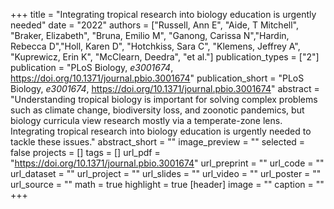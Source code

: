 +++
title = "Integrating tropical research into biology education is urgently needed"
date = "2022"
authors = ["Russell, Ann E", "Aide, T Mitchell", "Braker, Elizabeth", "Bruna, Emilio M", "Ganong, Carissa N","Hardin, Rebecca D","Holl, Karen D", "Hotchkiss, Sara C", "Klemens, Jeffrey A", "Kuprewicz, Erin K", "McClearn, Deedra", "et al."]
publication_types = ["2"]
publication = "PLoS Biology, _e3001674_, https://doi.org/10.1371/journal.pbio.3001674"
publication_short = "PLoS Biology, _e3001674_, https://doi.org/10.1371/journal.pbio.3001674"
abstract = "Understanding tropical biology is important for solving complex problems such as climate change, biodiversity loss, and zoonotic pandemics, but biology curricula view research mostly via a temperate-zone lens. Integrating tropical research into biology education is urgently needed to tackle these issues."
abstract_short = ""
image_preview = ""
selected = false
projects = []
tags = []
url_pdf = "https://doi.org/10.1371/journal.pbio.3001674"
url_preprint = ""
url_code = ""
url_dataset = ""
url_project = ""
url_slides = ""
url_video = ""
url_poster = ""
url_source = ""
math = true
highlight = true
[header]
image = ""
caption = ""
+++
